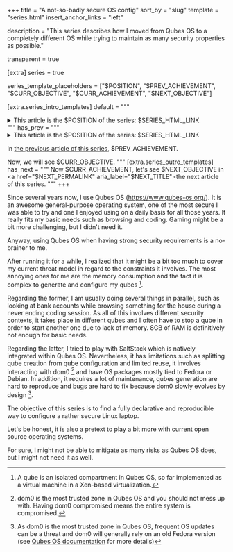+++
title = "A not-so-badly secure OS config"
sort_by = "slug"
template = "series.html"
insert_anchor_links = "left"

description = "This series describes how I moved from Qubes OS to a completely different OS while trying to maintain as many security properties as possible."

transparent = true

[extra]
series = true

series_template_placeholders = ["$POSITION", "$PREV_ACHIEVEMENT", "$CURR_OBJECTIVE", "$CURR_ACHIEVEMENT", "$NEXT_OBJECTIVE"]

[extra.series_intro_templates]
default = """
<div>
  <details>
    <summary>This article is the $POSITION of the series: $SERIES_HTML_LINK</summary>
    $SERIES_PAGES_OLIST
  </details>
</div>
"""
has_prev = """
<div>
  <details>
    <summary>This article is the $POSITION of the series: $SERIES_HTML_LINK</summary>
    $SERIES_PAGES_OLIST
  </details>
</div>

In <a href="$PREV_PERMALINK" aria_label="$PREV_TITLE">the previous article of this series</a>, $PREV_ACHIEVEMENT.

Now, we will see $CURR_OBJECTIVE.
"""
[extra.series_outro_templates]
has_next = """
Now $CURR_ACHIEVEMENT, let's see $NEXT_OBJECTIVE in <a href="$NEXT_PERMALINK" aria_label="$NEXT_TITLE">the next article of this series</a>.
"""
+++

Since several years now, I use Qubes OS (<https://www.qubes-os.org/>).
It is an awesome general-purpose operating system, one of the most secure I was able to try and one I enjoyed using on a daily basis for all those years.
It really fits my basic needs such as browsing and coding.
Gaming might be a bit more challenging, but I didn't need it.

Anyway, using Qubes OS when having strong security requirements is a no-brainer to me.

After running it for a while, I realized that it might be a bit too much to cover my current threat model in regard to the constraints it involves.
The most annoying ones for me are the memory consumption and the fact it is complex to generate and configure my qubes [^1].

Regarding the former, I am usually doing several things in parallel, such as looking at bank accounts while browsing something for the house during a never ending coding session.
As all of this involves different security contexts, it takes place in different qubes and I often have to stop a qube in order to start another one due to lack of memory.
8GB of RAM is definitively not enough for basic needs.

Regarding the latter, I tried to play with SaltStack which is natively integrated within Qubes OS.
Nevertheless, it has limitations such as splitting qube creation from qube configuration and limited reuse, it involves interacting with dom0 [^2] and have OS packages mostly tied to Fedora or Debian.
In addition, it requires a lot of maintenance, qubes generation are hard to reproduce and bugs are hard to fix because dom0 slowly evolves by design [^3].

The objective of this series is to find a fully declarative and reproducible way to configure a rather secure Linux laptop.

Let's be honest, it is also a pretext to play a bit more with current open source operating systems.

For sure, I might not be able to mitigate as many risks as Qubes OS does, but I might not need it as well.

[^1]: A qube is an isolated compartment in Qubes OS, so far implemented as a virtual machine in a Xen-based virtualization.
[^2]: dom0 is the most trusted zone in Qubes OS and you should not mess up with. Having dom0 compromised means the entire system is compromised.
[^3]: As dom0 is the most trusted zone in Qubes OS, frequent OS updates can be a threat and dom0 will generally rely on an old Fedora version (see [Qubes OS documentation](https://www.qubes-os.org/doc/supported-releases/#note-on-dom0-and-eol) for more details)
